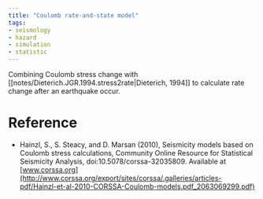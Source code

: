 ```yaml
---
title: "Coulomb rate-and-state model"
tags:
- seismology
- hazard
- simulation
- statistic
---
```


Combining Coulomb stress change with [[notes/Dieterich.JGR.1994.stress2rate|Dieterich, 1994]] to calculate rate change after an earthquake occur. 

# Reference
- Hainzl, S., S. Steacy, and D. Marsan (2010), Seismicity models based on Coulomb stress calculations, Community Online Resource for Statistical Seismicity Analysis, doi:10.5078/corssa-32035809. Available at [www.corssa.org](http://www.corssa.org/export/sites/corssa/.galleries/articles-pdf/Hainzl-et-al-2010-CORSSA-Coulomb-models.pdf_2063069299.pdf)